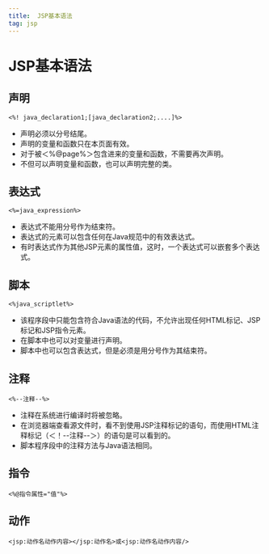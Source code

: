 ```yaml
---
title:  JSP基本语法
tag: jsp
---
```

<!-- toc -->
# JSP基本语法


## 声明

```
<%! java_declaration1;[java_declaration2;....]%>
```

* 声明必须以分号结尾。
* 声明的变量和函数只在本页面有效。
* 对于被＜%@page%＞包含进来的变量和函数，不需要再次声明。
* 不但可以声明变量和函数，也可以声明完整的类。

## 表达式
```
<%=java_expression%>
```

* 表达式不能用分号作为结束符。
* 表达式的元素可以包含任何在Java规范中的有效表达式。
* 有时表达式作为其他JSP元素的属性值，这时，一个表达式可以嵌套多个表达式。

## 脚本

```
<%java_scriptlet%>
```

* 该程序段中只能包含符合Java语法的代码，不允许出现任何HTML标记、JSP标记和JSP指令元素。
* 在脚本中也可以对变量进行声明。
* 脚本中也可以包含表达式，但是必须是用分号作为其结束符。


## 注释

```
<%--注释--%>
```

* 注释在系统进行编译时将被忽略。
* 在浏览器端查看源文件时，看不到使用JSP注释标记的语句，而使用HTML注释标记（＜！--注释--＞）的语句是可以看到的。
* 脚本程序段中的注释方法与Java语法相同。

## 指令

```
<%@指令属性="值"%>
```

## 动作

```
<jsp:动作名动作内容></jsp:动作名>或<jsp:动作名动作内容/>
```

